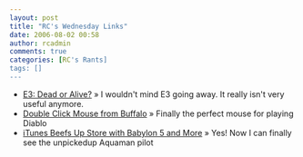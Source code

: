 ```yaml
---
layout: post
title: "RC's Wednesday Links"
date: 2006-08-02 00:58
author: rcadmin
comments: true
categories: [RC's Rants]
tags: []
---
```

<ul>
<li><a href="http://gizmodo.com/gadgets//e3-dead-or-alive-190901.php" title="E3: Dead or Alive?">E3: Dead or Alive?</a> &raquo; I wouldn't mind E3 going away. It really isn't very useful anymore.</li>
<li><a href="http://gizmodo.com/gadgets/peripherals/double-click-mouse-from-buffalo-189927.php" title="Double Click Mouse from Buffalo">Double Click Mouse from Buffalo</a> &raquo; Finally the perfect mouse for playing Diablo</li>
<li><a href="http://gizmodo.com/gadgets/software/itunes-beefs-up-store-with-babylon-5-and-more-189788.php" title="iTunes Beefs Up Store with Babylon 5 and More">iTunes Beefs Up Store with Babylon 5 and More</a> &raquo; Yes! Now I can finally see the unpickedup Aquaman pilot</li>
</ul>

